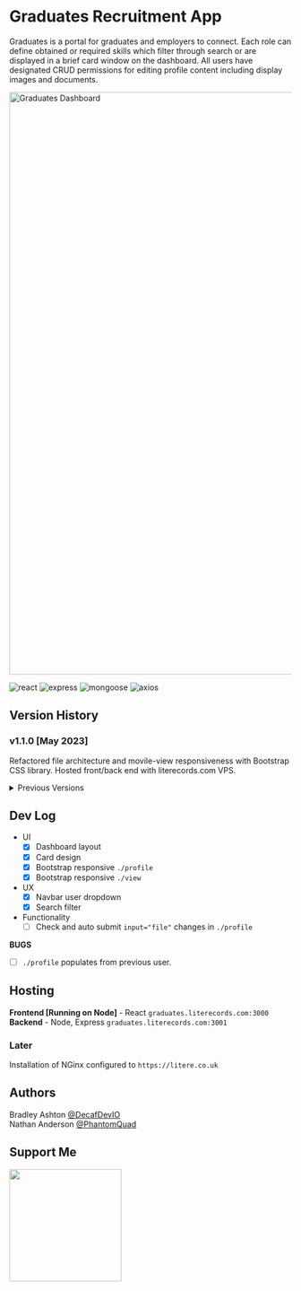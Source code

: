 # Graduates Recruitment App

Graduates is a portal for graduates and employers to connect. Each role can define obtained or required skills which filter through search or are displayed in a brief card window on the dashboard. All users have designated CRUD permissions for editing profile content including display images and documents.   

<img width="1039" alt="Graduates Dashboard" src="https://github.com/decafdevio/graduates/assets/96788931/7f0323e1-c63d-4feb-80c8-d4ecb5772e8c">


![react](https://img.shields.io/badge/React-17.0.1-orange?style=flat-square&logo=react)
![express](hhttps://img.shields.io/badge/React-17.0.1-orange?style=flat-square&logo=express)
![mongoose](https://img.shields.io/badge/React-17.0.1-orange?style=flat-square&logo=mongodb)
![axios](https://img.shields.io/badge/React-17.0.1-orange?style=flat-square&logo=axios)

## Version History

### v1.1.0 [May 2023]
Refactored file architecture and movile-view responsiveness with Bootstrap CSS library. Hosted front/back end with literecords.com VPS.

<details><summary>Previous Versions</summary>

### v1.0.0 [Aug 2022]
<img alt="Graduates dashboard" src="https://github.com/decafdevio/graduates/assets/96788931/7e269edd-3bd7-4543-9d5f-def9c3786dff">   

Graduates recruitment app was created as part of a pair-programming exercise following agile project management methods with Jira and Slack for communication. It was built with React framework and a Node, Express backend with MongoDB (MERN stack). The original layout used rows of 3 column cards designed to display only the most necessary user information.
</details>

## Dev Log
* UI
  - [x] Dashboard layout
  - [x] Card design
  - [x] Bootstrap responsive `./profile`
  - [x] Bootstrap responsive `./view`
* UX
  - [x] Navbar user dropdown
  - [x] Search filter
* Functionality
  - [ ] Check and auto submit `input="file"` changes in `./profile`

**BUGS**
  - [ ] `./profile` populates from previous user.

## Hosting
__Frontend [Running on Node]__ - React `graduates.literecords.com:3000`   
__Backend__ - Node, Express `graduates.literecords.com:3001`

### Later
Installation of NGinx configured to `https://litere.co.uk`

## Authors
Bradley Ashton [@DecafDevIO](https://this.com)   
Nathan Anderson [@PhantomQuad](https://this.com)

## Support Me

<a href="https://www.buymeacoffee.com/decafdevio"><img src="https://cdn.buymeacoffee.com/buttons/v2/default-yellow.png" width="200" /></a>
